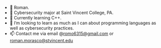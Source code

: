 - 👋 Roman.
- 👀 Cybersecurity major at Saint Vincent College, PA.
- 🌱 Currently learning C++.
- 💞️ I’m looking to learn as much as I can about programming languages as well as cybersecurity practices.
- 📫 Contact me via email @romo6315@gmail.com or roman.morasco@stvincent.edu

<!---
rome6315/rome6315 is a ✨ special ✨ repository because its `README.md` (this file) appears on your GitHub profile.
You can click the Preview link to take a look at your changes.
--->
